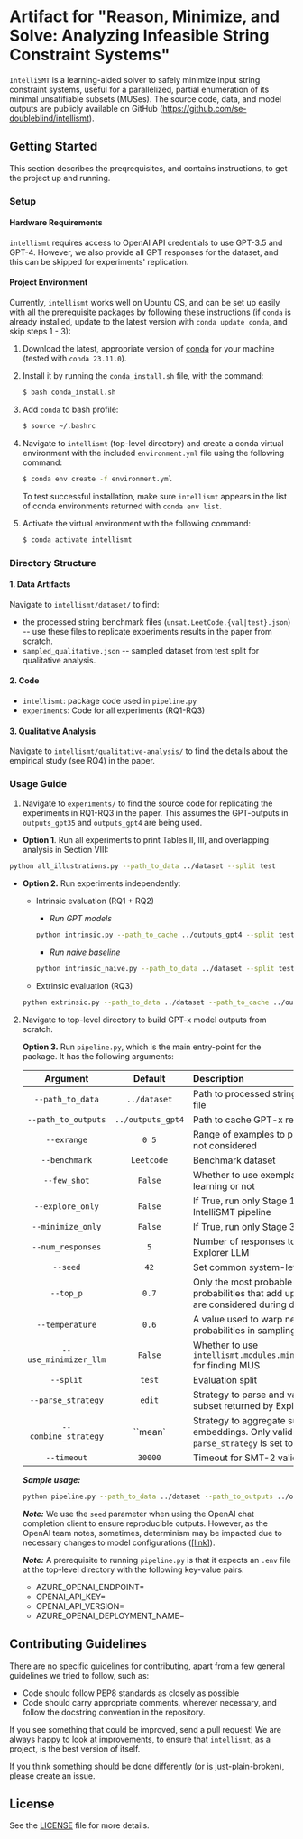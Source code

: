 # Artifact for "Reason, Minimize, and Solve: Analyzing Infeasible String Constraint Systems"

``IntelliSMT`` is a learning-aided solver to safely minimize input string constraint systems, useful for a parallelized, partial enumeration of its minimal unsatifiable subsets (MUSes). The source code, data, and model outputs are publicly available on GitHub (https://github.com/se-doubleblind/intellismt).

## Getting Started
This section describes the preqrequisites, and contains instructions, to get the project up and running.

### Setup 

#### Hardware Requirements
``intellismt`` requires access to OpenAI API credentials to use GPT-3.5 and GPT-4. However, we also provide all GPT responses for the dataset, and this can be skipped for experiments' replication.

#### Project Environment
Currently, ``intellismt`` works well on Ubuntu OS, and can be set up easily with all the prerequisite packages by following these instructions (if ``conda`` is already installed, update to the latest version with ``conda update conda``, and skip steps 1 - 3):
  1. Download the latest, appropriate version of [conda](https://repo.anaconda.com/miniconda/) for your machine (tested with ``conda 23.11.0``).
  2. Install  it by running the `conda_install.sh` file, with the command:
     ```bash
     $ bash conda_install.sh
     ```
  3. Add `conda` to bash profile:
     ```bash
     $ source ~/.bashrc
     ```
  4. Navigate to ``intellismt`` (top-level directory) and create a conda virtual environment with the included `environment.yml` file using the following command:     
     ```bash
     $ conda env create -f environment.yml
     ```

     To test successful installation, make sure ``intellismt`` appears in the list of conda environments returned with ``conda env list``.
  5. Activate the virtual environment with the following command:     
     ```bash
     $ conda activate intellismt
     ```

### Directory Structure

#### 1. Data Artifacts
Navigate to ``intellismt/dataset/`` to find:
* the processed string benchmark files (``unsat.LeetCode.{val|test}.json``) -- use these files to replicate experiments results in the paper from scratch.
* ``sampled_qualitative.json`` -- sampled dataset from test split for qualitative analysis.

#### 2. Code
* ``intellismt``: package code used in ``pipeline.py``
* ``experiments``: Code for all experiments (RQ1-RQ3)

#### 3. Qualitative Analysis
Navigate to ``intellismt/qualitative-analysis/`` to find the details about the empirical study (see RQ4) in the paper.

### Usage Guide
1. Navigate to ``experiments/`` to find the source code for replicating the experiments in RQ1-RQ3 in the paper. This assumes the GPT-outputs in ``outputs_gpt35`` and ``outputs_gpt4`` are being used.

  * **Option 1**. Run all experiments to print Tables II, III, and overlapping analysis in Section VIII:
  ```bash
  python all_illustrations.py --path_to_data ../dataset --split test
  ```
  
  * **Option 2.** Run experiments independently:
  
    - Intrinsic evaluation (RQ1 + RQ2)
      * *Run GPT models*
      ```bash
      python intrinsic.py --path_to_cache ../outputs_gpt4 --split test --sc
      ```
  
      * *Run naive baseline*
      ```bash
      python intrinsic_naive.py --path_to_data ../dataset --split test
      ```
  
    - Extrinsic evaluation (RQ3)
    ```bash
    python extrinsic.py --path_to_data ../dataset --path_to_cache ../outputs_gpt4  --split test
    ```

2. Navigate to top-level directory to build GPT-x model outputs from scratch.

    **Option 3.** Run ``pipeline.py``, which is the main entry-point for the package. It has the following arguments:

    | Argument                | Default                 | Description |
    | :---------------------: | :---------------------: | :---- |
    | ``--path_to_data``      | ``../dataset``          | Path to processed string constraints dataset file  |
    | ``--path_to_outputs``   | ``../outputs_gpt4``     | Path to cache GPT-x responses |
    | ``--exrange``           | ``0 5``                 | Range of examples to process: upper-limit not considered |
    | ``--benchmark``         | ``Leetcode``            | Benchmark dataset |
    | ``--few_shot``          | ``False``               | Whether to use exemplars for few-shot learning or not |
    | ``--explore_only``      | ``False``               | If True, run only Stage 1 and Stage 2 in IntelliSMT pipeline |
    | ``--minimize_only``     | ``False``               | If True, run only Stage 3 in IntelliSMT pipeline |
    | ``--num_responses``     | ``5``                   | Number of responses to generate for Explorer LLM |
    | ``--seed``              | ``42``                  | Set common system-level random seed |
    | ``--top_p``             | ``0.7``                 | Only the most probable tokens with probabilities that add up to top_p or higher are considered during decoding |
    | ``--temperature``       | ``0.6``                 | A value used to warp next-token probabilities in sampling mode |
    | ``--use_minimizer_llm`` | ``False``               | Whether to use ``intellismt.modules.minimizers.LLMMinimizer`` for finding MUS |
    | ``--split``             | ``test``                | Evaluation split |
    | ``--parse_strategy``    | ``edit``                | Strategy to parse and validate unsatisfiable subset returned by Explorer LLM |
    | ``--combine_strategy``  | ``mean`                 | Strategy to aggregate sub-token embeddings. Only valid when ``--parse_strategy`` is set to ``embedding`` |
    | ``--timeout``           | ``30000``               | Timeout for SMT-2 validator (in milliseconds) |

    ***Sample usage:***
    ```bash
    python pipeline.py --path_to_data ../dataset --path_to_outputs ../outputs_gpt4
    ```

    ***Note:*** We use the ``seed`` parameter when using the OpenAI chat completion client to ensure reproducible outputs. However, as the OpenAI team notes, sometimes, determinism may be impacted due to necessary changes to model configurations ([[link]](https://platform.openai.com/docs/guides/text-generation/reproducible-outputs)).

    ***Note:*** A prerequisite to running ``pipeline.py`` is that it expects an ``.env`` file at the top-level directory with the following key-value pairs: 
    * AZURE_OPENAI_ENDPOINT=<name-of-endpoint>
    * OPENAI_API_KEY=<api-key>
    * OPENAI_API_VERSION=<api-version>
    * AZURE_OPENAI_DEPLOYMENT_NAME=<gpt-model-deployment-name>

## Contributing Guidelines
There are no specific guidelines for contributing, apart from a few general guidelines we tried to follow, such as:
* Code should follow PEP8 standards as closely as possible
* Code should carry appropriate comments, wherever necessary, and follow the docstring convention in the repository.

If you see something that could be improved, send a pull request! 
We are always happy to look at improvements, to ensure that `intellismt`, as a project, is the best version of itself. 

If you think something should be done differently (or is just-plain-broken), please create an issue.

## License
See the [LICENSE](https://github.com/se-doubleblind/intellismt/tree/main/LICENSE) file for more details.
